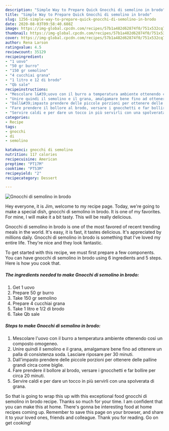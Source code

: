 ```yaml
---
description: "Simple Way to Prepare Quick Gnocchi di semolino in brodo"
title: "Simple Way to Prepare Quick Gnocchi di semolino in brodo"
slug: 1256-simple-way-to-prepare-quick-gnocchi-di-semolino-in-brodo
date: 2020-08-03T09:58:40.608Z
image: https://img-global.cpcdn.com/recipes/57b1a482d62874f0/751x532cq70/gnocchi-di-semolino-in-brodo-recipe-main-photo.jpg
thumbnail: https://img-global.cpcdn.com/recipes/57b1a482d62874f0/751x532cq70/gnocchi-di-semolino-in-brodo-recipe-main-photo.jpg
cover: https://img-global.cpcdn.com/recipes/57b1a482d62874f0/751x532cq70/gnocchi-di-semolino-in-brodo-recipe-main-photo.jpg
author: Rena Larson
ratingvalue: 4.5
reviewcount: 35129
recipeingredient:
- "1 uovo"
- "50 gr burro"
- "150 gr semolino"
- "4 cucchiai grana"
- "1 litro e 12 di brodo"
- "Qb sale"
recipeinstructions:
- "Mescolare l&#39;uovo con il burro a temperatura ambiente ottenendo così un composto omogeneo."
- "Unire quindi il semolino e il grana, amalgamare bene fino ad ottenere un palla di consistenza soda. Lasciare riposare per 30 minuti."
- "Dall&#39;impasto prendere delle piccole porzioni per ottenere delle palline grandi circa come biglie."
- "Fare prendere il bollore al brodo, versare i gnocchetti e far bollire per circa 20 minuti."
- "Servire caldi e per dare un tocco in più servirli con una spolverata di grana."
categories:
- Recipe
tags:
- gnocchi
- di
- semolino

katakunci: gnocchi di semolino 
nutrition: 117 calories
recipecuisine: American
preptime: "PT17M"
cooktime: "PT53M"
recipeyield: "2"
recipecategory: Dessert

---
```



![Gnocchi di semolino in brodo](https://img-global.cpcdn.com/recipes/57b1a482d62874f0/751x532cq70/gnocchi-di-semolino-in-brodo-recipe-main-photo.jpg)

Hey everyone, it is Jim, welcome to my recipe page. Today, we're going to make a special dish, gnocchi di semolino in brodo. It is one of my favorites. For mine, I will make it a bit tasty. This will be really delicious.

Gnocchi di semolino in brodo is one of the most favored of recent trending meals in the world. It's easy, it is fast, it tastes delicious. It's appreciated by millions daily. Gnocchi di semolino in brodo is something that I've loved my entire life. They're nice and they look fantastic.




To get started with this recipe, we must first prepare a few components. You can have gnocchi di semolino in brodo using 6 ingredients and 5 steps. Here is how you cook that.

<!--inarticleads1-->

##### The ingredients needed to make Gnocchi di semolino in brodo:

1. Get 1 uovo
1. Prepare 50 gr burro
1. Take 150 gr semolino
1. Prepare 4 cucchiai grana
1. Take 1 litro e 1/2 di brodo
1. Take Qb sale




<!--inarticleads2-->

##### Steps to make Gnocchi di semolino in brodo:

1. Mescolare l&#39;uovo con il burro a temperatura ambiente ottenendo così un composto omogeneo.
1. Unire quindi il semolino e il grana, amalgamare bene fino ad ottenere un palla di consistenza soda. Lasciare riposare per 30 minuti.
1. Dall&#39;impasto prendere delle piccole porzioni per ottenere delle palline grandi circa come biglie.
1. Fare prendere il bollore al brodo, versare i gnocchetti e far bollire per circa 20 minuti.
1. Servire caldi e per dare un tocco in più servirli con una spolverata di grana.




So that is going to wrap this up with this exceptional food gnocchi di semolino in brodo recipe. Thanks so much for your time. I am confident that you can make this at home. There's gonna be interesting food at home recipes coming up. Remember to save this page on your browser, and share it to your loved ones, friends and colleague. Thank you for reading. Go on get cooking!
